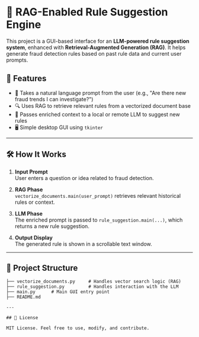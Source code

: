 # 🧠 RAG-Enabled Rule Suggestion Engine

This project is a GUI-based interface for an **LLM-powered rule suggestion system**, enhanced with **Retrieval-Augmented Generation (RAG)**. It helps generate fraud detection rules based on past rule data and current user prompts.

## 🚀 Features

- 🧾 Takes a natural language prompt from the user (e.g., "Are there new fraud trends I can investigate?")
- 🔍 Uses RAG to retrieve relevant rules from a vectorized document base
- 🤖 Passes enriched context to a local or remote LLM to suggest new rules
- 🖥️ Simple desktop GUI using `tkinter`

---

## 🛠️ How It Works

1. **Input Prompt**  
   User enters a question or idea related to fraud detection.

2. **RAG Phase**  
   `vectorize_documents.main(user_prompt)` retrieves relevant historical rules or context.

3. **LLM Phase**  
   The enriched prompt is passed to `rule_suggestion.main(...)`, which returns a new rule suggestion.

4. **Output Display**  
   The generated rule is shown in a scrollable text window.

---

## 🧩 Project Structure

```plaintext
├── vectorize_documents.py     # Handles vector search logic (RAG)
├── rule_suggestion.py         # Handles interaction with the LLM
├── main.py      # Main GUI entry point
├── README.md

---

## 📝 License

MIT License. Feel free to use, modify, and contribute.
